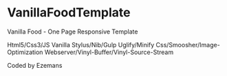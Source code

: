 # VanillaFoodTemplate
Vanilla Food - One Page Responsive Template

Html5/Css3/JS Vanilla
Stylus/Nib/Gulp
Uglify/Minify Css/Smoosher/Image-Optimization
Webserver/Vinyl-Buffer/Vinyl-Source-Stream

Coded by Ezemans

